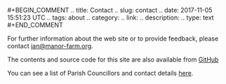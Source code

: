 #+BEGIN_COMMENT
.. title: Contact
.. slug: contact
.. date: 2017-11-05 15:51:23 UTC
.. tags: about
.. category:
.. link:
.. description:
.. type: text
#+END_COMMENT

For further information about the web site or to provide feedback, please contact ian@manor-farm.org.

The contents and source code for this site are also available from [GitHub](https://github.com/dodcott/dodcott-cum-wilkesley)

You can see a list of Parish Councillors and contact details [here](http://dodcott.org/pages/parish_council/index.html).
